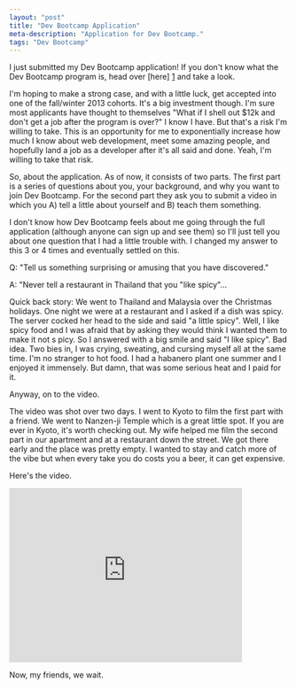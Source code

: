 ```yaml
---
layout: "post"
title: "Dev Bootcamp Application"
meta-description: "Application for Dev Bootcamp."
tags: "Dev Bootcamp"
---
```


I just submitted my Dev Bootcamp application!  If you don't know what the 
Dev Bootcamp program is, head over [here] [1] and take a look.

I'm hoping to make a strong case, and with a little luck, get accepted into one 
of the fall/winter 2013 cohorts. It's a big investment though. I'm sure most 
applicants have thought to themselves "What if I shell out $12k and don't get a 
job after the program is over?"  I know I have. But that's a risk I'm willing to 
take. This is an opportunity for me to exponentially increase how much I know 
about web development, meet some amazing people, and hopefully land a job as a 
developer after it's all said and done. Yeah, I'm willing to take that risk.

So, about the application. As of now, it consists of two parts. The first part is a series of questions about you, your background, and why you want to join Dev Bootcamp. For the second part they ask you to submit a video in which you A) tell a little about yourself and B) teach them something.

I don't know how Dev Bootcamp feels about me going through the full application (although anyone can sign up and see them) so I'll just tell you about one question that I had a little trouble with. I changed my answer to this 3 or 4 times and eventually settled on this.

Q: "Tell us something surprising or amusing that you have discovered."

A: "Never tell a restaurant in Thailand that you "like spicy"...

Quick back story: We went to Thailand and Malaysia over the Christmas holidays. 
One night we were at a restaurant and I asked if a dish was spicy. The server 
cocked her head to the side and said "a little spicy". Well, I like spicy food 
and I was afraid that by asking they would think I wanted them to make it not s
picy. So I answered with a big smile and said "I like spicy". Bad idea. Two bies in,
I was crying, sweating, and cursing myself all at the same time. I'm no stranger 
to hot food. I had a habanero plant one summer and I enjoyed it immensely. But 
damn, that was some serious heat and I paid for it.

Anyway, on to the video.

The video was shot over two days. I went to Kyoto to film the first part with a 
friend. We went to Nanzen-ji Temple which is a great little spot. If you are ever in 
Kyoto, it's worth checking out. My wife helped me film the second part in our 
apartment and at a restaurant down the street. We got there early and the place 
was pretty empty. I wanted to stay and catch more of the vibe but when every 
take you do costs you a beer, it can get expensive.

Here's the video.

<iframe width="420" height="315" src="http://www.youtube.com/embed/ps5rRrIyrcI" frameborder="0" allowfullscreen></iframe>

Now, my friends, we wait.

[1]: http://www.devbootcamp.com "Dev Bootcamp"